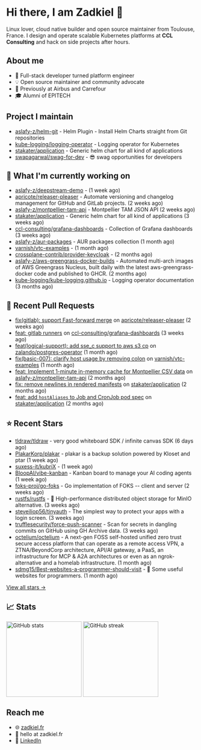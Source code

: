 # Hi there, I am Zadkiel 👋

Linux lover, cloud native builder and open source maintainer from Toulouse, France. I design and operate scalable Kubernetes platforms at **CCL Consulting** and hack on side projects after hours.

## About me

* 💼 Full-stack developer turned platform engineer
* 💡 Open source maintainer and community advocate
* 🏢 Previously at Airbus and Carrefour
* 🎓 Alumni of EPITECH

## Project I maintain

- [aslafy-z/helm-git](https://github.com/aslafy-z/helm-git) - Helm Plugin - Install Helm Charts straight from Git repositories
- [kube-logging/logging-operator](https://github.com/kube-logging/logging-operator) - Logging operator for Kubernetes
- [stakater/application](https://github.com/stakater/application) - Generic helm chart for all kind of applications
- [swapagarwal/swag-for-dev](https://github.com/swapagarwal/swag-for-dev) - 😎 swag opportunities for developers

## 👷 What I'm currently working on


- [aslafy-z/deepstream-demo](https://github.com/aslafy-z/deepstream-demo) -  (1 week ago)
- [apricote/releaser-pleaser](https://github.com/apricote/releaser-pleaser) - Automate versioning and changelog management for GitHub and GitLab projects. (2 weeks ago)
- [aslafy-z/montpellier-tam-api](https://github.com/aslafy-z/montpellier-tam-api) - Montpellier TAM JSON API (2 weeks ago)
- [stakater/application](https://github.com/stakater/application) - Generic helm chart for all kind of applications (3 weeks ago)
- [ccl-consulting/grafana-dashboards](https://github.com/ccl-consulting/grafana-dashboards) - Collection of Grafana dashboards (3 weeks ago)
- [aslafy-z/aur-packages](https://github.com/aslafy-z/aur-packages) - AUR packages collection (1 month ago)
- [varnish/vtc-examples](https://github.com/varnish/vtc-examples) -  (1 month ago)
- [crossplane-contrib/provider-keycloak](https://github.com/crossplane-contrib/provider-keycloak) -  (2 months ago)
- [aslafy-z/aws-greengrass-docker-builds](https://github.com/aslafy-z/aws-greengrass-docker-builds) - Automated multi-arch images of AWS Greengrass Nucleus, built daily with the latest aws-greengrass-docker code and published to GHCR. (2 months ago)
- [kube-logging/kube-logging.github.io](https://github.com/kube-logging/kube-logging.github.io) - Logging operator documentation (3 months ago)



## 🔨 Recent Pull Requests


- [fix(gitlab): support Fast-forward merge](https://github.com/apricote/releaser-pleaser/pull/210) on [apricote/releaser-pleaser](https://github.com/apricote/releaser-pleaser) (2 weeks ago)
- [feat: gitlab runners](https://github.com/ccl-consulting/grafana-dashboards/pull/1) on [ccl-consulting/grafana-dashboards](https://github.com/ccl-consulting/grafana-dashboards) (3 weeks ago)
- [feat(logical-support): add sse_c support to aws s3 cp](https://github.com/zalando/postgres-operator/pull/2926) on [zalando/postgres-operator](https://github.com/zalando/postgres-operator) (1 month ago)
- [fix(basic-007): clarify host usage by removing colon](https://github.com/varnish/vtc-examples/pull/2) on [varnish/vtc-examples](https://github.com/varnish/vtc-examples) (1 month ago)
- [feat: Implement 1-minute in-memory cache for Montpellier CSV data](https://github.com/aslafy-z/montpellier-tam-api/pull/7) on [aslafy-z/montpellier-tam-api](https://github.com/aslafy-z/montpellier-tam-api) (2 months ago)
- [fix: remove newlines in rendered manifests](https://github.com/stakater/application/pull/400) on [stakater/application](https://github.com/stakater/application) (2 months ago)
- [feat: add `hostAliases` to Job and CronJob pod spec](https://github.com/stakater/application/pull/398) on [stakater/application](https://github.com/stakater/application) (2 months ago)

## ⭐ Recent Stars


- [tldraw/tldraw](https://github.com/tldraw/tldraw) - very good whiteboard SDK / infinite canvas SDK (6 days ago)
- [PlakarKorp/plakar](https://github.com/PlakarKorp/plakar) - plakar is a backup solution powered by Kloset and ptar (1 week ago)
- [suxess-it/kubriX](https://github.com/suxess-it/kubriX) -  (1 week ago)
- [BloopAI/vibe-kanban](https://github.com/BloopAI/vibe-kanban) - Kanban board to manage your AI coding agents (1 week ago)
- [foks-proj/go-foks](https://github.com/foks-proj/go-foks) - Go implementation of FOKS -- client and server (2 weeks ago)
- [rustfs/rustfs](https://github.com/rustfs/rustfs) - 🚀 High-performance distributed object storage for MinIO  alternative. (3 weeks ago)
- [steveiliop56/tinyauth](https://github.com/steveiliop56/tinyauth) - The simplest way to protect your apps with a login screen. (3 weeks ago)
- [trufflesecurity/force-push-scanner](https://github.com/trufflesecurity/force-push-scanner) - Scan for secrets in dangling commits on GitHub using GH Archive data. (3 weeks ago)
- [octelium/octelium](https://github.com/octelium/octelium) - A next-gen FOSS self-hosted unified zero trust secure access platform that can operate as a remote access VPN, a ZTNA/BeyondCorp architecture, API/AI gateway, a PaaS, an infrastructure for MCP &amp; A2A architectures or even as an ngrok-alternative and a homelab infrastructure. (1 month ago)
- [sdmg15/Best-websites-a-programmer-should-visit](https://github.com/sdmg15/Best-websites-a-programmer-should-visit) - :link: Some useful websites for programmers. (1 month ago)

[View all stars →](https://github.com/aslafy-z?tab=stars)

## 📈 Stats

<a href="#"><img height=200 align="center" src="https://github-readme-stats.vercel.app/api?username=aslafy-z&show_icons=true&count_private=true&hide_border=true&theme=transparent" alt="GitHub stats" /></a>
<a href="#"><img height=200 align="center" src="https://github-readme-streak-stats-eight.vercel.app/?user=aslafy-z&hide_border=true&theme=transparent" alt="GitHub streak" /></a>

## Reach me

* 🌐 [zadkiel.fr](https://zadkiel.fr)
* 💬 hello at zadkiel.fr
* 🤝 [LinkedIn](https://go.zadkiel.fr/linkedin)
